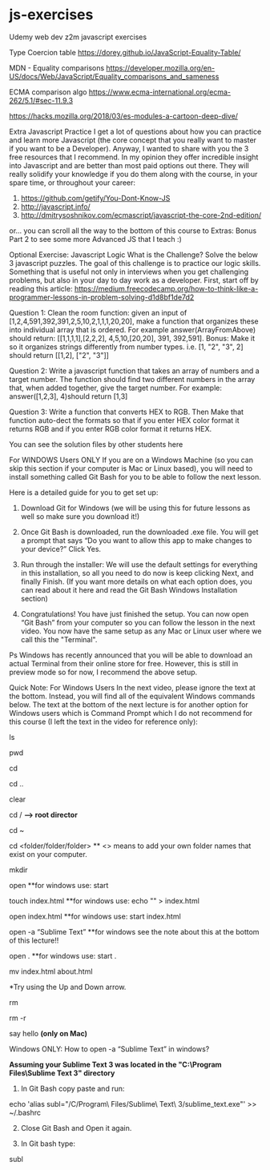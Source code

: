 # js-exercises


Udemy web dev z2m javascript exercises

Type Coercion table
https://dorey.github.io/JavaScript-Equality-Table/

MDN - Equality comparisons
https://developer.mozilla.org/en-US/docs/Web/JavaScript/Equality_comparisons_and_sameness

ECMA comparison algo
https://www.ecma-international.org/ecma-262/5.1/#sec-11.9.3

https://hacks.mozilla.org/2018/03/es-modules-a-cartoon-deep-dive/

Extra Javascript Practice
I get a lot of questions about how you can practice and learn more Javascript (the core concept that you really want to master if you want to be a Developer). Anyway, I wanted to share with you the 3 free resources that I recommend. In my opinion they offer incredible insight into Javascript and are better than most paid options out there. They will really solidify your knowledge if you do them along with the course, in your spare time, or throughout your career:

1. https://github.com/getify/You-Dont-Know-JS
2. http://javascript.info/
3. http://dmitrysoshnikov.com/ecmascript/javascript-the-core-2nd-edition/

or... you can scroll all the way to the bottom of this course to Extras: Bonus Part 2 to see some more Advanced JS that I teach :)




Optional Exercise: Javascript Logic
What is the Challenge?
Solve the below 3 javascript puzzles. The goal of this challenge is to practice our logic skills. Something that is useful not only in interviews when you get challenging problems, but also in your day to day work as a developer. First, start off by reading this article: https://medium.freecodecamp.org/how-to-think-like-a-programmer-lessons-in-problem-solving-d1d8bf1de7d2

Question 1: Clean the room function: given an input of [1,2,4,591,392,391,2,5,10,2,1,1,1,20,20], make a function that organizes these into individual array that is ordered. For example answer(ArrayFromAbove) should return: [[1,1,1,1],[2,2,2], 4,5,10,[20,20], 391, 392,591]. Bonus: Make it so it organizes strings differently from number types. i.e. [1, "2", "3", 2] should return [[1,2], ["2", "3"]]

Question 2: Write a javascript function that takes an array of numbers and a target number. The function should find two different numbers in the array that, when added together, give the target number. For example: answer([1,2,3], 4)should return [1,3]

Question 3: Write a function that converts HEX to RGB. Then Make that function auto-dect the formats so that if you enter HEX color format it returns RGB and if you enter RGB color format it returns HEX.

You can see the solution files by other students here



For WINDOWS Users ONLY
If you are on a Windows Machine (so you can skip this section if your computer is Mac or Linux based), you will need to install something called Git Bash for you to be able to follow the next lesson.

Here is a detailed guide for you to get set up:

1. Download Git for Windows (we will be using this for future lessons as well so make sure you download it!)

2. Once Git Bash is downloaded, run the downloaded .exe file. You will get a prompt that says “Do you want to allow this app to make changes to your device?” Click Yes.

3. Run through the installer: We will use the default settings for everything in this installation, so all you need to do now is keep clicking Next, and finally Finish. (If you want more details on what each option does, you can read about it here and read the Git Bash Windows Installation section)

4. Congratulations! You have just finished the setup. You can now open “Git Bash” from your computer so you can follow the lesson in the next video. You now have the same setup as any Mac or Linux user where we call this the "Terminal".

Ps Windows has recently announced that you will be able to download an actual Terminal from their online store for free. However, this is still in preview mode so for now, I recommend the above setup.




Quick Note: For Windows Users
In the next video, please ignore the text at the bottom. Instead, you will find all of the equivalent Windows commands below. The text at the bottom of the next lecture is for another option for Windows users which is Command Prompt which I do not recommend for this course (I left the text in the video for reference only):



ls

pwd

cd 

cd ..

clear

cd / **—> root director**

cd ~

cd <folder/folder/folder> ** <> means to add your own folder names that exist on your computer.

mkdir <folder>
 
open <folder> **for windows use: start <folder>
 
touch index.html  **for windows use: echo "" > index.html

open index.html **for windows use: start index.html

open -a “Sublime Text”  **for windows see the note about this at the bottom of this lecture!!

open . **for windows use: start .

mv index.html about.html

*Try using the Up and Down arrow.

 
rm <file>
 
rm -r <folder>
 
say hello **(only on Mac)**


Windows ONLY: How to open -a “Sublime Text”  in windows?

**Assuming your Sublime Text 3 was located in the "C:\Program Files\Sublime Text 3" directory**

1. In Git Bash copy paste and run:

echo 'alias subl="/C/Program\ Files/Sublime\ Text\ 3/sublime_text.exe"' >> ~/.bashrc



2. Close Git Bash and Open it again.



3. In Git bash type:

subl
